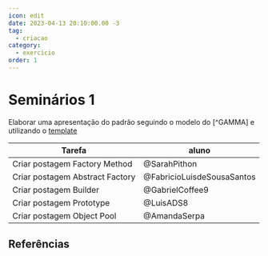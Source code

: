 ```yaml
---
icon: edit
date: 2023-04-13 20:10:00.00 -3
tag:
  - criacao
category:
  - exercicio
order: 1
---
```


# Seminários 1

Elaborar uma apresentação do padrão seguindo o modelo do [^GAMMA] e utilizando o [template](../XX_Modelo.md)  

| Tarefa                          | aluno                      | 
| ------------------------------- | -------------------------- | 
| Criar postagem Factory Method   | @SarahPithon               | 
| Criar postagem Abstract Factory | @FabricioLuisdeSousaSantos | 
| Criar postagem Builder          | @GabrielCoffee9            | 
| Criar postagem Prototype        | @LuisADS8                  | 
| Criar postagem Object Pool      | @AmandaSerpa               | 
## Referências

<!-- @include: ../../bib/bib.md -->
